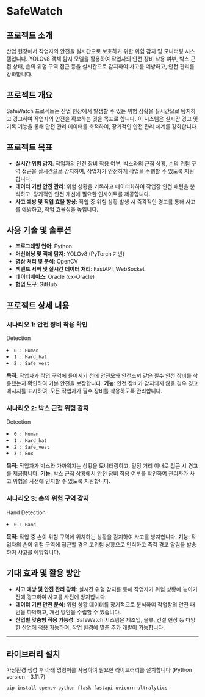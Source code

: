 # SafeWatch

## 프로젝트 소개
산업 현장에서 작업자의 안전을 실시간으로 보호하기 위한 위험 감지 및 모니터링 시스템입니다. YOLOv8 객체 탐지 모델을 활용하여 작업자의 안전 장비 착용 여부, 박스 근접 상태, 손의 위험 구역 접근 등을 실시간으로 감지하여 사고를 예방하고, 안전 관리를 강화합니다.

## 프로젝트 개요
SafeWatch 프로젝트는 산업 현장에서 발생할 수 있는 위험 상황을 실시간으로 탐지하고 경고하여 작업자의 안전을 확보하는 것을 목표로 합니다. 이 시스템은 실시간 경고 및 기록 기능을 통해 안전 관리 데이터를 축적하여, 장기적인 안전 관리 체계를 강화합니다.

## 프로젝트 목표
- **실시간 위험 감지**: 작업자의 안전 장비 착용 여부, 박스와의 근접 상황, 손의 위험 구역 접근을 실시간으로 감지하여, 작업자가 안전하게 작업을 수행할 수 있도록 지원합니다.
- **데이터 기반 안전 관리**: 위험 상황을 기록하고 데이터화하여 작업장 안전 패턴을 분석하고, 장기적인 안전 개선에 필요한 인사이트를 제공합니다.
- **사고 예방 및 작업 효율 향상**: 작업 중 위험 상황 발생 시 즉각적인 경고를 통해 사고를 예방하고, 작업 효율성을 높입니다.

## 사용 기술 및 솔루션
- **프로그래밍 언어**: Python
- **머신러닝 및 객체 탐지**: YOLOv8 (PyTorch 기반)
- **영상 처리 및 분석**: OpenCV
- **백엔드 서버 및 실시간 데이터 처리**: FastAPI, WebSocket
- **데이터베이스**: Oracle (cx-Oracle)
- **협업 도구**: GitHub

## 프로젝트 상세 내용

### 시나리오 1: 안전 장비 착용 확인
Detection
<li><code>0 : Human</code></li>
<li><code>1 : Hard_hat</code></li>
<li><code>2 : Safe_vest</code></li>

**목적**: 작업자가 작업 구역에 들어서기 전에 안전모와 안전조끼 같은 필수 안전 장비를 착용했는지 확인하여 기본 안전을 보장합니다.
**기능**: 안전 장비가 감지되지 않을 경우 경고 메시지를 표시하여, 모든 작업자가 필수 장비를 착용하도록 관리합니다.

### 시나리오 2: 박스 근접 위험 감지
Detection
<li><code>0 : Human</code></li>
<li><code>1 : Hard_hat</code></li>
<li><code>2 : Safe_vest</code></li>
<li><code>3 : Box</code></li>

**목적**: 작업자가 박스와 가까워지는 상황을 모니터링하고, 일정 거리 이내로 접근 시 경고를 제공합니다.
**기능**: 박스 근접 상황에서 안전 장비 착용 여부를 확인하여 관리자가 사고 위험을 사전에 인지할 수 있도록 지원합니다.

### 시나리오 3: 손의 위험 구역 감지
Hand Detection
<li><code>0 : Hand</code></li>

**목적**: 작업 중 손이 위험 구역에 위치하는 상황을 감지하여 사고를 방지합니다.
**기능**: 작업자의 손이 위험 구역에 접근할 경우 고위험 상황으로 인식하고 즉각 경고 알림을 발송하여 사고를 예방합니다.

## 기대 효과 및 활용 방안
- **사고 예방 및 안전 관리 강화**: 실시간 위험 감지를 통해 작업자가 위험 상황에 놓이기 전에 경고하여 사고를 사전에 방지합니다.
- **데이터 기반 안전 분석**: 위험 상황 데이터를 장기적으로 분석하여 작업장의 안전 패턴을 파악하고, 개선 방안을 수립할 수 있습니다.
- **산업별 맞춤형 적용 가능성**: SafeWatch 시스템은 제조업, 물류, 건설 현장 등 다양한 산업에 적용 가능하며, 작업 환경에 맞춘 추가 개발이 가능합니다.

-----------------------------------------

## 라이브러리 설치
가상환경 생성 후 아래 명령어를 사용하여 필요한 라이브러리를 설치합니다 (Python version - 3.11.7)
```bash
pip install opencv-python flask fastapi uvicorn ultralytics
